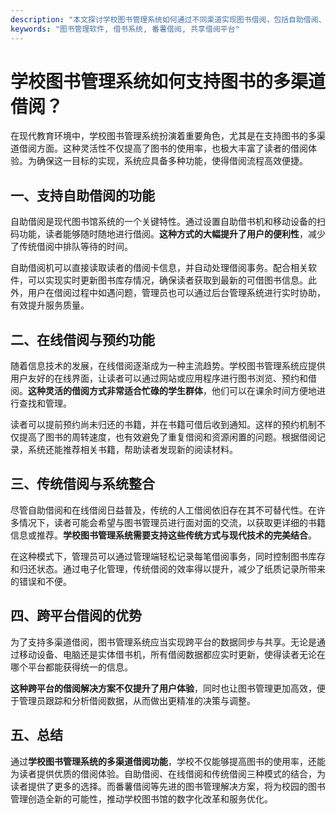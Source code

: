 ```yaml
---
description: "本文探讨学校图书管理系统如何通过不同渠道实现图书借阅，包括自助借阅、在线借阅和传统借阅，提升读者体验。"
keywords: "图书管理软件, 借书系统, 番薯借阅, 共享借阅平台"
---
```

# 学校图书管理系统如何支持图书的多渠道借阅？

在现代教育环境中，学校图书管理系统扮演着重要角色，尤其是在支持图书的多渠道借阅方面。这种灵活性不仅提高了图书的使用率，也极大丰富了读者的借阅体验。为确保这一目标的实现，系统应具备多种功能，使得借阅流程高效便捷。

## 一、支持自助借阅的功能

自助借阅是现代图书馆系统的一个关键特性。通过设置自助借书机和移动设备的扫码功能，读者能够随时随地进行借阅。**这种方式的大幅提升了用户的便利性**，减少了传统借阅中排队等待的时间。

自助借阅机可以直接读取读者的借阅卡信息，并自动处理借阅事务。配合相关软件，可以实现实时更新图书库存情况，确保读者获取到最新的可借图书信息。此外，用户在借阅过程中如遇问题，管理员也可以通过后台管理系统进行实时协助，有效提升服务质量。

## 二、在线借阅与预约功能

随着信息技术的发展，在线借阅逐渐成为一种主流趋势。学校图书管理系统应提供用户友好的在线界面，让读者可以通过网站或应用程序进行图书浏览、预约和借阅。**这种灵活的借阅方式非常适合忙碌的学生群体**，他们可以在课余时间方便地进行查找和管理。

读者可以提前预约尚未归还的书籍，并在书籍可借后收到通知。这样的预约机制不仅提高了图书的周转速度，也有效避免了重复借阅和资源闲置的问题。根据借阅记录，系统还能推荐相关书籍，帮助读者发现新的阅读材料。

## 三、传统借阅与系统整合

尽管自助借阅和在线借阅日益普及，传统的人工借阅依旧存在其不可替代性。在许多情况下，读者可能会希望与图书管理员进行面对面的交流，以获取更详细的书籍信息或推荐。**学校图书管理系统需要支持这些传统方式与现代技术的完美结合**。

在这种模式下，管理员可以通过管理端轻松记录每笔借阅事务，同时控制图书库存和归还状态。通过电子化管理，传统借阅的效率得以提升，减少了纸质记录所带来的错误和不便。

## 四、跨平台借阅的优势

为了支持多渠道借阅，图书管理系统应当实现跨平台的数据同步与共享。无论是通过移动设备、电脑还是实体借书机，所有借阅数据都应实时更新，使得读者无论在哪个平台都能获得统一的信息。

**这种跨平台的借阅解决方案不仅提升了用户体验**，同时也让图书管理更加高效，便于管理员跟踪和分析借阅数据，从而做出更精准的决策与调整。

## 五、总结

通过**学校图书管理系统的多渠道借阅功能**，学校不仅能够提高图书的使用率，还能为读者提供优质的借阅体验。自助借阅、在线借阅和传统借阅三种模式的结合，为读者提供了更多的选择。而番薯借阅等先进的图书管理解决方案，将为校园的图书管理创造全新的可能性，推动学校图书馆的数字化改革和服务优化。
